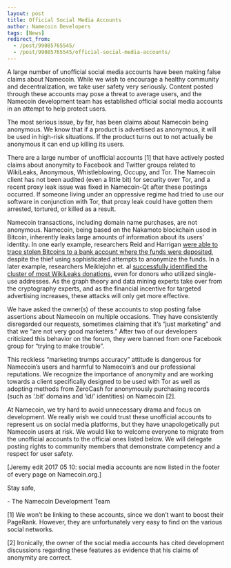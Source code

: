 ```yaml
---
layout: post
title: Official Social Media Accounts
author: Namecoin Developers
tags: [News]
redirect_from:
  - /post/99085765545/
  - /post/99085765545/official-social-media-accounts/
---
```

A large number of unofficial social media accounts have been making false claims about Namecoin.  While we wish to encourage a healthy community and decentralization, we take user safety very seriously. Content posted through these accounts may pose a threat to average users, and the Namecoin development team has established official social media accounts in an attempt to help protect users.

The most serious issue, by far, has been claims about Namecoin being anonymous.  We know that if a product is advertised as anonymous, it will be used in high-risk situations.  If the product turns out to not actually be anonymous it can end up killing its users.

There are a large number of unofficial accounts [1] that have actively posted claims about anonymity to Facebook and Twitter groups related to WikiLeaks, Anonymous, Whistleblowing, Occupy, and Tor.   The Namecoin client has not been audited (even a little bit) for security over Tor, and a recent proxy leak issue was fixed in Namecoin-Qt after these postings occurred. If someone living under an oppressive regime had tried to use our software in conjunction with Tor, that proxy leak could have gotten them arrested, tortured, or killed as a result.

Namecoin transactions, including domain name purchases, are not anonymous.  Namecoin, being based on the Nakamoto blockchain used in Bitcoin, inherently leaks large amounts of information about its users’ identity.  In one early example, researchers Reid and Harrigan [were able to trace stolen Bitcoins to a bank account where the funds were deposited](https://arxiv.org/pdf/1107.4524v2.pdf), despite the thief using sophisticated attempts to anonymize the funds.  In a later example, researchers Meiklejohn et. al [successfully identified the cluster of most WikiLeaks donations](https://cs.gmu.edu/~mccoy/papers/imc13.pdf), even for donors who utilized single-use addresses.  As the graph theory and data mining experts take over from the cryptography experts, and as the financial incentive for targeted advertising increases, these attacks will only get more effective.

We have asked the owner(s) of these accounts to stop posting false assertions about Namecoin on multiple occasions.  They have consistently disregarded our requests, sometimes claiming that it’s “just marketing” and that we “are not very good marketers.”  After two of our developers criticized this behavior on the forum, they were banned from one Facebook group for “trying to make trouble”.

This reckless “marketing trumps accuracy” attitude is dangerous for Namecoin’s users and harmful to Namecoin’s and our professional reputations.  We recognize the importance of anonymity and are working towards a client specifically designed to be used with Tor as well as adopting methods from ZeroCash for anonymously purchasing records (such as ‘.bit’ domains and ‘id/’ identities) on Namecoin [2].

At Namecoin, we try hard to avoid unnecessary drama and focus on development.  We really wish we could trust these unofficial accounts to represent us on social media platforms, but they have unapologetically put Namecoin users at risk.  We would like to welcome everyone to migrate from the unofficial accounts to the official ones listed below.  We will delegate posting rights to community members that demonstrate competency and a respect for user safety.

[Jeremy edit 2017 05 10: social media accounts are now listed in the footer of every page on Namecoin.org.]

Stay safe,

\- The Namecoin Development Team

[1] We won’t be linking to these accounts, since we don’t want to boost their PageRank.  However, they are unfortunately very easy to find on the various social networks.

[2] Ironically, the owner of the social media accounts has cited development discussions regarding these features as evidence that his claims of anonymity are correct.